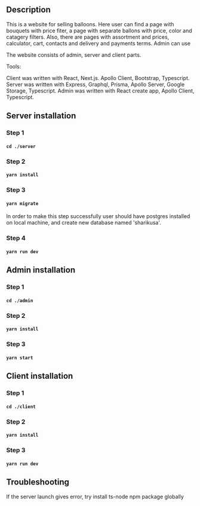 ## Description

This is a website for selling balloons. Here user can find a page with bouquets with price fiter, a page with separate ballons with price, color and catagery filters. Also, there are pages with assortment and prices, calculator, cart, contacts and delivery and payments terms. Admin can use 

The website consists of admin, server and client parts.

Tools:

Client was written with React, Next.js. Apollo Client, Bootstrap, Typescript.
Server was written with Express, Graphql, Prisma, Apollo Server, Google Storage, Typescript.
Admin was written with React create app, Apollo Client, Typescript.

## Server installation

### Step 1

#### `cd ./server`

### Step 2

#### `yarn install`

### Step 3

#### `yarn migrate`

In order to make this step successfully user should have postgres installed on local machine, and create new database named 'sharikusa'.

### Step 4

#### `yarn run dev`

## Admin installation

### Step 1

#### `cd ./admin`

### Step 2

#### `yarn install`

### Step 3

#### `yarn start`

## Client installation

### Step 1

#### `cd ./client`

### Step 2

#### `yarn install`

### Step 3

#### `yarn run dev`

## Troubleshooting

If the server launch gives error, try install ts-node npm package globally